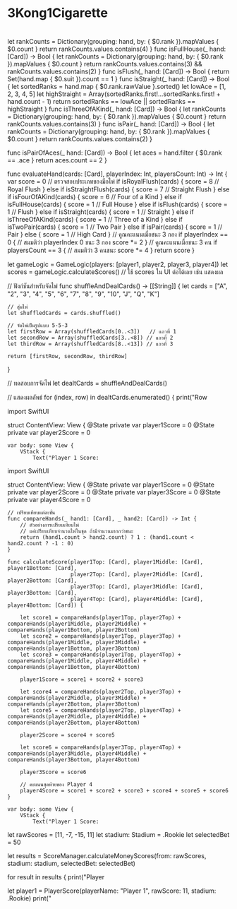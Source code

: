 # 3Kong1Cigarette
#
let rankCounts = Dictionary(grouping: hand, by: { $0.rank }).mapValues { $0.count }
    return rankCounts.values.contains(4)
}
func isFullHouse(_ hand: [Card]) -> Bool {
    let rankCounts = Dictionary(grouping: hand, by: { $0.rank }).mapValues { $0.count }
    return rankCounts.values.contains(3) && rankCounts.values.contains(2)
}
func isFlush(_ hand: [Card]) -> Bool {
    return Set(hand.map { $0.suit }).count == 1
}
func isStraight(_ hand: [Card]) -> Bool {
    let sortedRanks = hand.map { $0.rank.rawValue }.sorted()
    let lowAce = [1, 2, 3, 4, 5]
    let highStraight = Array(sortedRanks.first!...sortedRanks.first! + hand.count - 1)
    return sortedRanks == lowAce || sortedRanks == highStraight
}
func isThreeOfAKind(_ hand: [Card]) -> Bool {
    let rankCounts = Dictionary(grouping: hand, by: { $0.rank }).mapValues { $0.count }
    return rankCounts.values.contains(3)
}
func isPair(_ hand: [Card]) -> Bool {
    let rankCounts = Dictionary(grouping: hand, by: { $0.rank }).mapValues { $0.count }
    return rankCounts.values.contains(2)
}

func isPairOfAces(_ hand: [Card]) -> Bool {
    let aces = hand.filter { $0.rank == .ace }
    return aces.count == 2
}

func evaluateHand(cards: [Card], playerIndex: Int, playersCount: Int) -> Int {
    var score = 0
// ตรวจสอบประเภทของมือไพ่
    if isRoyalFlush(cards) {
        score = 8 // Royal Flush
    } else if isStraightFlush(cards) {
        score = 7 // Straight Flush
    } else if isFourOfAKind(cards) {
        score = 6 // Four of a Kind
    } else if isFullHouse(cards) {
        score = 1 // Full House
    } else if isFlush(cards) {
        score = 1 // Flush
    } else if isStraight(cards) {
        score = 1 // Straight
    } else if isThreeOfAKind(cards) {
        score = 1 // Three of a Kind
    } else if isTwoPair(cards) {
        score = 1 // Two Pair
    } else if isPair(cards) {
        score = 1 // Pair
    } else {
        score = 1 // High Card
    }
    // คูณคะแนนเมื่อชนะ 3 กอง
    if playerIndex == 0 { // สมมติว่า playerIndex 0 ชนะ 3 กอง
        score *= 2
    }
    // คูณคะแนนเมื่อชนะ 3 คน
    if playersCount == 3 { // สมมติว่า 3 คนชนะ
        score *= 4
    }
    return score
}
      
let gameLogic = GameLogic(players: [player1, player2, player3, player4])
let scores = gameLogic.calculateScores()
// ใช้ scores ใน UI ต่อได้เลย เช่น แสดงผล
      
// ฟังก์ชันสำหรับจัดไพ่
func shuffleAndDealCards() -> [[String]] {
    let cards = ["A", "2", "3", "4", "5", "6", "7", "8", "9", "10", "J", "Q", "K"]
    
    // สุ่มไพ่
    let shuffledCards = cards.shuffled()
    
    // จัดไพ่เป็นรูปแบบ 5-5-3
    let firstRow = Array(shuffledCards[0..<3])   // แถวที่ 1
    let secondRow = Array(shuffledCards[3..<8]) // แถวที่ 2
    let thirdRow = Array(shuffledCards[8..<13]) // แถวที่ 3
    
    return [firstRow, secondRow, thirdRow]
}

// ทดสอบการจัดไพ่
let dealtCards = shuffleAndDealCards()

// แสดงผลลัพธ์
for (index, row) in dealtCards.enumerated() {
    print("Row

import SwiftUI

struct ContentView: View {
    @State private var player1Score = 0
    @State private var player2Score = 0

    var body: some View {
        VStack {
            Text("Player 1 Score:
                 
import SwiftUI

struct ContentView: View {
    @State private var player1Score = 0
    @State private var player2Score = 0
    @State private var player3Score = 0
    @State private var player4Score = 0
    
    // เปรียบเทียบแต่ละชั้น
    func compareHands(_ hand1: [Card], _ hand2: [Card]) -> Int {
        // ตัวอย่างการเปรียบเทียบไพ่
        // แค่เปรียบเทียบจำนวนไพ่ในชุด ถ้ามีจำนวนมากกว่าชนะ
        return (hand1.count > hand2.count) ? 1 : (hand1.count < hand2.count ? -1 : 0)
    }
    
    func calculateScore(player1Top: [Card], player1Middle: [Card], player1Bottom: [Card],
                        player2Top: [Card], player2Middle: [Card], player2Bottom: [Card],
                        player3Top: [Card], player3Middle: [Card], player3Bottom: [Card],
                        player4Top: [Card], player4Middle: [Card], player4Bottom: [Card]) {
        
        let score1 = compareHands(player1Top, player2Top) + compareHands(player1Middle, player2Middle) + compareHands(player1Bottom, player2Bottom)
        let score2 = compareHands(player1Top, player3Top) + compareHands(player1Middle, player3Middle) + compareHands(player1Bottom, player3Bottom)
        let score3 = compareHands(player1Top, player4Top) + compareHands(player1Middle, player4Middle) + compareHands(player1Bottom, player4Bottom)
        
        player1Score = score1 + score2 + score3
        
        let score4 = compareHands(player2Top, player3Top) + compareHands(player2Middle, player3Middle) + compareHands(player2Bottom, player3Bottom)
        let score5 = compareHands(player2Top, player4Top) + compareHands(player2Middle, player4Middle) + compareHands(player2Bottom, player4Bottom)
        
        player2Score = score4 + score5
        
        let score6 = compareHands(player3Top, player4Top) + compareHands(player3Middle, player4Middle) + compareHands(player3Bottom, player4Bottom)
        
        player3Score = score6
        
        // คะแนนสุดท้ายของ Player 4
        player4Score = score1 + score2 + score3 + score4 + score5 + score6
    }
    
    var body: some View {
        VStack {
            Text("Player 1 Score:
                 
let rawScores = [11, -7, -15, 11]
let stadium: Stadium = .Rookie
let selectedBet = 50

let results = ScoreManager.calculateMoneyScores(from: rawScores, stadium: stadium, selectedBet: selectedBet)
                 
for result in results {
    print("Player
          
let player1 = PlayerScore(playerName: "Player 1", rawScore: 11, stadium: .Rookie)
   print("
         
